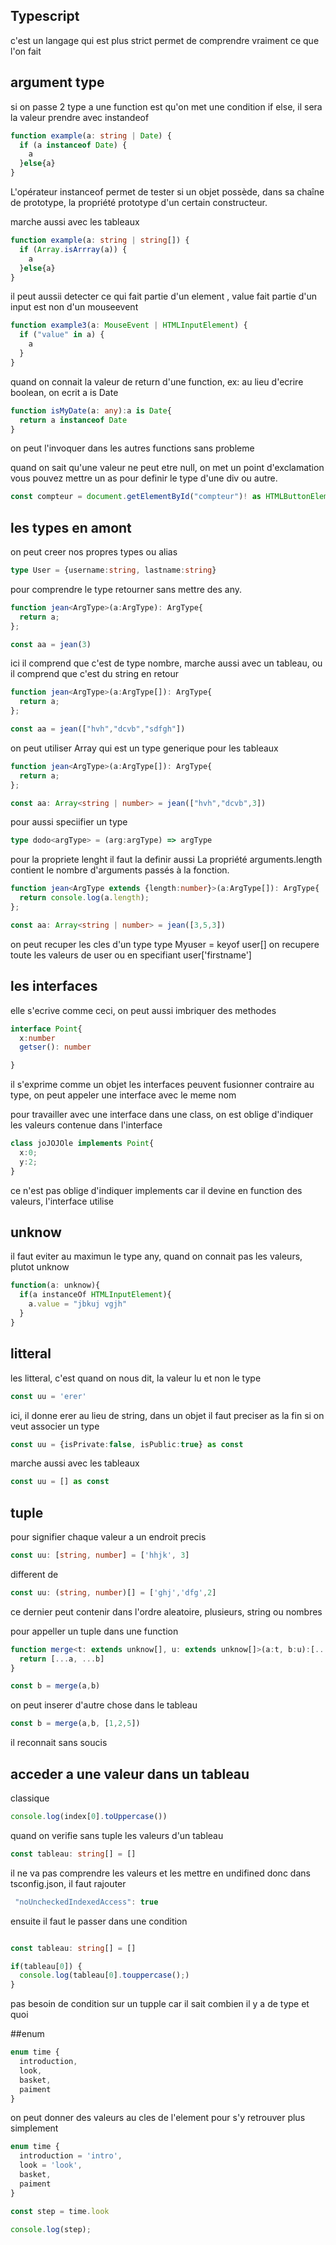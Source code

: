 Typescript
---
c'est un langage qui est plus strict permet de comprendre vraiment ce que l'on fait

argument type
---
si on passe 2 type a une function est qu'on met une condition if else, il sera la valeur prendre avec instandeof
```ts
function example(a: string | Date) {
  if (a instanceof Date) {
    a 
  }else{a}
}
```
L'opérateur instanceof permet de tester si un objet possède, dans sa chaîne de prototype, la propriété prototype d'un certain constructeur.

marche aussi avec les tableaux
```ts
function example(a: string | string[]) {
  if (Array.isArrray(a)) {
    a 
  }else{a}
}
```

il peut aussii detecter ce qui fait partie d'un element ,  value fait partie d'un input est non d'un mouseevent
```ts
function example3(a: MouseEvent | HTMLInputElement) {
  if ("value" in a) {
    a
  }
}

```

quand on connait la valeur de return d'une function, ex: au lieu d'ecrire boolean, on ecrit a is Date
```ts
function isMyDate(a: any):a is Date{
  return a instanceof Date
}
```

on peut l'invoquer dans les autres functions sans probleme

quand on sait qu'une valeur ne peut etre null, on met un point d'exclamation
vous pouvez mettre un as pour definir le type d'une div ou autre.
```ts
const compteur = document.getElementById("compteur")! as HTMLButtonElement;
```
## les types en amont
on peut creer nos propres types ou alias
```ts
type User = {username:string, lastname:string}
```

pour comprendre le type retourner sans mettre des any.

```ts
function jean<ArgType>(a:ArgType): ArgType{
  return a;
};

const aa = jean(3)
```
ici il comprend que c'est de type nombre, marche aussi avec un tableau, ou il comprend que c'est du string en retour
```ts
function jean<ArgType>(a:ArgType[]): ArgType{
  return a;
};

const aa = jean(["hvh","dcvb","sdfgh"])
```

on peut utiliser Array qui est un type generique pour les tableaux
```ts
function jean<ArgType>(a:ArgType[]): ArgType{
  return a;
};

const aa: Array<string | number> = jean(["hvh","dcvb",3])
```

pour aussi speciifier un type
```ts
type dodo<argType> = (arg:argType) => argType
```

pour la propriete lenght il faut la definir aussi
La propriété arguments.length contient le nombre d'arguments passés à la fonction.
```ts
function jean<ArgType extends {length:number}>(a:ArgType[]): ArgType{
  return console.log(a.length);
};

const aa: Array<string | number> = jean([3,5,3])
```

on peut recuper les cles d'un type
type Myuser = keyof user[]
on recupere toute les valeurs de user ou en specifiant user['firstname']

## les interfaces
elle s'ecrive comme ceci, on peut aussi imbriquer des methodes
```ts
interface Point{
  x:number
  getser(): number

}
```
il s'exprime comme un objet
les interfaces peuvent fusionner contraire au type, on peut appeler une interface avec le meme nom

pour travailler avec une interface dans une class, on est oblige d'indiquer les valeurs contenue dans l'interface
```ts
class joJOJOle implements Point{
  x:0;
  y:2;
}
```

ce n'est pas oblige d'indiquer implements car il devine en function des valeurs, l'interface utilise

## unknow
il faut eviter au maximun le type any, quand on connait pas les valeurs, plutot unknow
```ts
function(a: unknow){
  if(a instanceOf HTMLInputElement){
    a.value = "jbkuj vgjh"
  }
}
```

## litteral
les litteral, c'est quand on nous dit, la valeur lu et non le type
```ts
const uu = 'erer'
```
ici, il donne erer au lieu de string, dans un objet il faut preciser as la fin si on veut associer un type
```ts
const uu = {isPrivate:false, isPublic:true} as const
```
marche aussi avec les tableaux
```ts
const uu = [] as const
```

## tuple
pour signifier chaque valeur a un endroit precis
```ts
const uu: [string, number] = ['hhjk', 3] 
```

different de
```ts
const uu: (string, number)[] = ['ghj','dfg',2]

```
ce dernier peut contenir dans l'ordre aleatoire, plusieurs, string ou nombres

pour appeller un tuple dans une function
```ts
function merge<t: extends unknow[], u: extends unknow[]>(a:t, b:u):[...t, ...u] {
  return [...a, ...b]
}

const b = merge(a,b)
```

on peut inserer d'autre chose dans le tableau
```ts
const b = merge(a,b, [1,2,5])
```
il reconnait sans soucis

## acceder a une valeur dans un tableau

classique
```ts
console.log(index[0].toUppercase())
```

quand on verifie sans tuple les valeurs d'un tableau
```ts
const tableau: string[] = []
```

il ne va pas comprendre les valeurs et les mettre en undifined
donc dans tsconfig.json, il faut rajouter
```ts
 "noUncheckedIndexedAccess": true
```

ensuite il faut le passer dans une condition

```ts

const tableau: string[] = []

if(tableau[0]) {
  console.log(tableau[0].touppercase();)
}
```

pas besoin de condition sur un tupple car il sait combien il y a de type et quoi

##enum
```ts
enum time {
  introduction,
  look, 
  basket,
  paiment
}
```
on peut donner des valeurs au cles de l'element pour s'y retrouver plus simplement

```ts
enum time {
  introduction = 'intro',
  look = 'look', 
  basket,
  paiment
}

const step = time.look

console.log(step);
```




